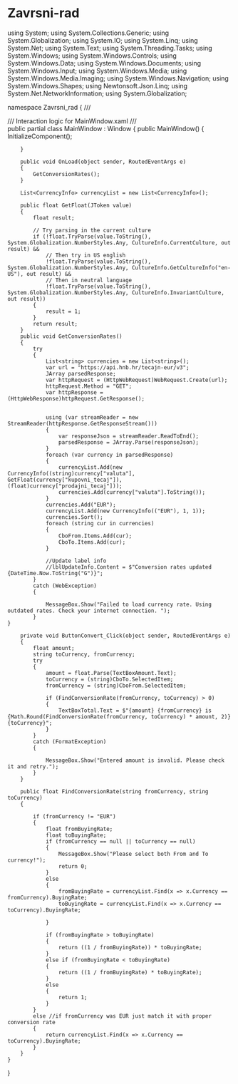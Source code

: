 # Zavrsni-rad
using System;
using System.Collections.Generic;
using System.Globalization;
using System.IO;
using System.Linq;
using System.Net;
using System.Text;
using System.Threading.Tasks;
using System.Windows;
using System.Windows.Controls;
using System.Windows.Data;
using System.Windows.Documents;
using System.Windows.Input;
using System.Windows.Media;
using System.Windows.Media.Imaging;
using System.Windows.Navigation;
using System.Windows.Shapes;
using Newtonsoft.Json.Linq;
using System.Net.NetworkInformation;
using System.Globalization;

namespace Zavrsni_rad
{
    /// <summary>
    /// Interaction logic for MainWindow.xaml
    /// </summary>
    public partial class MainWindow : Window
    {
        public MainWindow()
        {
            InitializeComponent();
            
        }

        public void OnLoad(object sender, RoutedEventArgs e)
        {
            GetConversionRates();
        }

        List<CurrencyInfo> currencyList = new List<CurrencyInfo>();

        public float GetFloat(JToken value)
        {
            float result;

            // Try parsing in the current culture
            if (!float.TryParse(value.ToString(), System.Globalization.NumberStyles.Any, CultureInfo.CurrentCulture, out result) &&
                // Then try in US english
                !float.TryParse(value.ToString(), System.Globalization.NumberStyles.Any, CultureInfo.GetCultureInfo("en-US"), out result) &&
                // Then in neutral language
                !float.TryParse(value.ToString(), System.Globalization.NumberStyles.Any, CultureInfo.InvariantCulture, out result))
            {
                result = 1;
            }
            return result;
        }
        public void GetConversionRates()
        {
            try
            {
                List<string> currencies = new List<string>();
                var url = "https://api.hnb.hr/tecajn-eur/v3";
                JArray parsedResponse;
                var httpRequest = (HttpWebRequest)WebRequest.Create(url);
                httpRequest.Method = "GET";
                var httpResponse = (HttpWebResponse)httpRequest.GetResponse();


                using (var streamReader = new StreamReader(httpResponse.GetResponseStream()))
                {
                    var responseJson = streamReader.ReadToEnd();
                    parsedResponse = JArray.Parse(responseJson);
                }
                foreach (var currency in parsedResponse)
                {
                    currencyList.Add(new CurrencyInfo((string)currency["valuta"], GetFloat(currency["kupovni_tecaj"]), (float)currency["prodajni_tecaj"]));
                    currencies.Add(currency["valuta"].ToString());
                }
                currencies.Add("EUR");
                currencyList.Add(new CurrencyInfo(("EUR"), 1, 1));
                currencies.Sort();
                foreach (string cur in currencies)
                {
                    CboFrom.Items.Add(cur);
                    CboTo.Items.Add(cur);
                }

                //Update label info
                //lblUpdateInfo.Content = $"Conversion rates updated {DateTime.Now.ToString("G")}";
            }
            catch (WebException)
            {

                MessageBox.Show("Failed to load currency rate. Using outdated rates. Check your internet connection. ");
            }
    }

        private void ButtonConvert_Click(object sender, RoutedEventArgs e)
        {
            float amount;
            string toCurrency, fromCurrency;
            try
            {
                amount = float.Parse(TextBoxAmount.Text);
                toCurrency = (string)CboTo.SelectedItem;
                fromCurrency = (string)CboFrom.SelectedItem;

                if (FindConversionRate(fromCurrency, toCurrency) > 0)
                {
                    TextBoxTotal.Text = $"{amount} {fromCurrency} is {Math.Round(FindConversionRate(fromCurrency, toCurrency) * amount, 2)} {toCurrency}";
                }
            }
            catch (FormatException)
            {

                MessageBox.Show("Entered amount is invalid. Please check it and retry.");
            }
        }

        public float FindConversionRate(string fromCurrency, string toCurrency)
        {

            if (fromCurrency != "EUR")
            {
                float fromBuyingRate;
                float toBuyingRate;
                if (fromCurrency == null || toCurrency == null)
                {
                    MessageBox.Show("Please select both From and To currency!");
                    return 0;
                }
                else
                {
                    fromBuyingRate = currencyList.Find(x => x.Currency == fromCurrency).BuyingRate;
                    toBuyingRate = currencyList.Find(x => x.Currency == toCurrency).BuyingRate;

                }

                if (fromBuyingRate > toBuyingRate)
                {
                    return ((1 / fromBuyingRate)) * toBuyingRate;
                }
                else if (fromBuyingRate < toBuyingRate)
                {
                    return ((1 / fromBuyingRate) * toBuyingRate);
                }
                else
                {
                    return 1;
                }
            }
            else //if fromCurrency was EUR just match it with proper conversion rate
            {
                return currencyList.Find(x => x.Currency == toCurrency).BuyingRate;
            }
        }
    }
}
